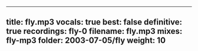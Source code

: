 
---
title: fly.mp3
vocals: true
best: false
definitive: true
recordings: fly-0
filename: fly.mp3
mixes: fly-mp3
folder: 2003-07-05/fly
weight: 10
---
